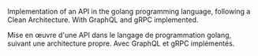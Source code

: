 Implementation of an API in the golang programming language, following a Clean Architecture. With GraphQL and gRPC implemented.

Mise en œuvre d'une API dans le langage de programmation golang, suivant une architecture propre. Avec GraphQL et gRPC implémentés.